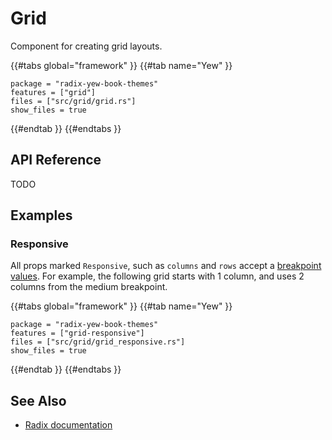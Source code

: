 # Grid

Component for creating grid layouts.

{{#tabs global="framework" }}
{{#tab name="Yew" }}

```toml,trunk
package = "radix-yew-book-themes"
features = ["grid"]
files = ["src/grid/grid.rs"]
show_files = true
```

{{#endtab }}
{{#endtabs }}

## API Reference

TODO

## Examples

### Responsive

All props marked `Responsive`, such as `columns` and `rows` accept a [breakpoint values](../theme/breakpoints.md). For example, the following grid starts with 1 column, and uses 2 columns from the medium breakpoint.

{{#tabs global="framework" }}
{{#tab name="Yew" }}

```toml,trunk
package = "radix-yew-book-themes"
features = ["grid-responsive"]
files = ["src/grid/grid_responsive.rs"]
show_files = true
```

{{#endtab }}
{{#endtabs }}

## See Also

-   [Radix documentation](https://www.radix-ui.com/themes/docs/components/grid)
